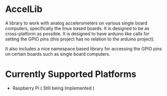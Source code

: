 # AccelLib
A library to work with analog accelerometers on various single board
computers, specifically the linux based boards. It is designed to be as
cross-platform as possible. It is designed to have arduino like calls for
setting the GPIO pins (this project has no relation to the arduino project).

It also includes a nice namespace based library for accessing the GPIO pins on
certain boards such as single board computers.

# Currently Supported Platforms
* Raspberry Pi ( Still being Implemented )
